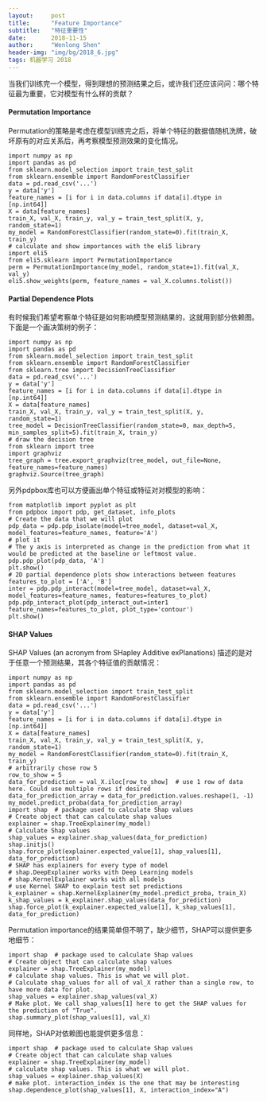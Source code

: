 ```yaml
---
layout:     post
title:      "Feature Importance"
subtitle:   "特征重要性"
date:       2018-11-15
author:     "Wenlong Shen"
header-img: "img/bg/2018_6.jpg"
tags: 机器学习 2018
---
```


<script type="text/javascript" src="https://cdnjs.cloudflare.com/ajax/libs/mathjax/2.7.1/MathJax.js?config=default"></script>

当我们训练完一个模型，得到理想的预测结果之后，或许我们还应该问问：哪个特征最为重要，它对模型有什么样的贡献？

#### Permutation Importance

Permutation的策略是考虑在模型训练完之后，将单个特征的数据值随机洗牌，破坏原有的对应关系后，再考察模型预测效果的变化情况。

	import numpy as np
	import pandas as pd
	from sklearn.model_selection import train_test_split
	from sklearn.ensemble import RandomForestClassifier
	data = pd.read_csv('...')
	y = data['y']
	feature_names = [i for i in data.columns if data[i].dtype in [np.int64]]
	X = data[feature_names]
	train_X, val_X, train_y, val_y = train_test_split(X, y, random_state=1)
	my_model = RandomForestClassifier(random_state=0).fit(train_X, train_y)
	# calculate and show importances with the eli5 library
	import eli5
	from eli5.sklearn import PermutationImportance
	perm = PermutationImportance(my_model, random_state=1).fit(val_X, val_y)
	eli5.show_weights(perm, feature_names = val_X.columns.tolist())

#### Partial Dependence Plots

有时候我们希望考察单个特征是如何影响模型预测结果的，这就用到部分依赖图。下面是一个画决策树的例子：

	import numpy as np
	import pandas as pd
	from sklearn.model_selection import train_test_split
	from sklearn.ensemble import RandomForestClassifier
	from sklearn.tree import DecisionTreeClassifier
	data = pd.read_csv('...')
	y = data['y']
	feature_names = [i for i in data.columns if data[i].dtype in [np.int64]]
	X = data[feature_names]
	train_X, val_X, train_y, val_y = train_test_split(X, y, random_state=1)
	tree_model = DecisionTreeClassifier(random_state=0, max_depth=5, min_samples_split=5).fit(train_X, train_y)
	# draw the decision tree
	from sklearn import tree
	import graphviz
	tree_graph = tree.export_graphviz(tree_model, out_file=None, feature_names=feature_names)
	graphviz.Source(tree_graph)

另外pdpbox库也可以方便画出单个特征或特征对对模型的影响：

	from matplotlib import pyplot as plt
	from pdpbox import pdp, get_dataset, info_plots
	# Create the data that we will plot
	pdp_data = pdp.pdp_isolate(model=tree_model, dataset=val_X, model_features=feature_names, feature='A')
	# plot it
	# The y axis is interpreted as change in the prediction from what it would be predicted at the baseline or leftmost value.
	pdp.pdp_plot(pdp_data, 'A')
	plt.show()
	# 2D partial dependence plots show interactions between features
	features_to_plot = ['A', 'B']
	inter = pdp.pdp_interact(model=tree_model, dataset=val_X, model_features=feature_names, features=features_to_plot)
	pdp.pdp_interact_plot(pdp_interact_out=inter1 feature_names=features_to_plot, plot_type='contour')
	plt.show()

#### SHAP Values

SHAP Values (an acronym from SHapley Additive exPlanations) 描述的是对于任意一个预测结果，其各个特征值的贡献情况：

	import numpy as np
	import pandas as pd
	from sklearn.model_selection import train_test_split
	from sklearn.ensemble import RandomForestClassifier
	data = pd.read_csv('...')
	y = data['y']
	feature_names = [i for i in data.columns if data[i].dtype in [np.int64]]
	X = data[feature_names]
	train_X, val_X, train_y, val_y = train_test_split(X, y, random_state=1)
	my_model = RandomForestClassifier(random_state=0).fit(train_X, train_y)
	# arbitrarily chose row 5
	row_to_show = 5
	data_for_prediction = val_X.iloc[row_to_show]  # use 1 row of data here. Could use multiple rows if desired
	data_for_prediction_array = data_for_prediction.values.reshape(1, -1)
	my_model.predict_proba(data_for_prediction_array)
	import shap  # package used to calculate Shap values
	# Create object that can calculate shap values
	explainer = shap.TreeExplainer(my_model)
	# Calculate Shap values
	shap_values = explainer.shap_values(data_for_prediction)
	shap.initjs()
	shap.force_plot(explainer.expected_value[1], shap_values[1], data_for_prediction)
	# SHAP has explainers for every type of model
	# shap.DeepExplainer works with Deep Learning models
	# shap.KernelExplainer works with all models
	# use Kernel SHAP to explain test set predictions
	k_explainer = shap.KernelExplainer(my_model.predict_proba, train_X)
	k_shap_values = k_explainer.shap_values(data_for_prediction)
	shap.force_plot(k_explainer.expected_value[1], k_shap_values[1], data_for_prediction)

Permutation importance的结果简单但不明了，缺少细节，SHAP可以提供更多地细节：

	import shap  # package used to calculate Shap values
	# Create object that can calculate shap values
	explainer = shap.TreeExplainer(my_model)
	# calculate shap values. This is what we will plot.
	# Calculate shap_values for all of val_X rather than a single row, to have more data for plot.
	shap_values = explainer.shap_values(val_X)
	# Make plot. We call shap_values[1] here to get the SHAP values for the prediction of "True".
	shap.summary_plot(shap_values[1], val_X)

同样地，SHAP对依赖图也能提供更多信息：

	import shap  # package used to calculate Shap values
	# Create object that can calculate shap values
	explainer = shap.TreeExplainer(my_model)
	# calculate shap values. This is what we will plot.
	shap_values = explainer.shap_values(X)
	# make plot. interaction_index is the one that may be interesting
	shap.dependence_plot(shap_values[1], X, interaction_index="A")